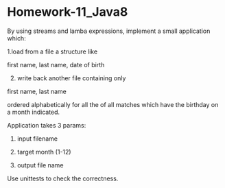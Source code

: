 # Homework-11_Java8

By using streams and lamba expressions, implement a small application which:

1.load from a file a structure like

first name, last name, date of birth

2. write back another file containing only

first name, last name 

ordered alphabetically for all the of all matches which have the birthday on a month indicated.



Application takes 3 params:

1. input filename

2. target month (1-12)

3. output file name

Use unittests to check the correctness.
